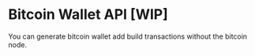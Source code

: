 # Bitcoin Wallet API [WIP]

You can generate bitcoin wallet add build transactions without the bitcoin node.
